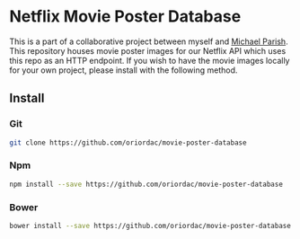 # Netflix Movie Poster Database

This is a part of a collaborative project between myself and [Michael Parish](https://github.com/MikeParish).
This repository houses movie poster images for our Netflix API which uses this repo as an HTTP endpoint.
If you wish to have the movie images locally for your own project, please install with the following method.

## Install

### Git

```sh
git clone https://github.com/oriordac/movie-poster-database
```

### Npm

```sh
npm install --save https://github.com/oriordac/movie-poster-database
```

### Bower

```sh
bower install --save https://github.com/oriordac/movie-poster-database
